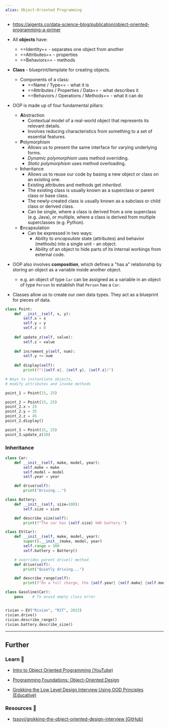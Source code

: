 ```yaml
---
alias: Object-Oriented Programming
---
```

- https://aigents.co/data-science-blog/publication/object-oriented-programming-a-primer

- All **objects** have:
    - ==Identity== - separates one object from another
    - ==Attributes== - properties
    - ==Behaviors== - methods 
- **Class** - blueprint/template for creating objects.
    - Components of a class:
        - ==Name  / Type== - what it is
        - ==Attributes / Properties / Data== - what describes it 
        - ==Behaviors / Operations / Methods== - what it can do
- OOP is made up of four fundamental pillars:
    - **A**bstraction
        - Contextual model of a real-world object that represents its relevant details.
        - Involves reducing characteristics from something to a set of essential features. 
    - **P**olymorphism
        - Allows us to present the same interface for varying underlying forms.
        - *Dynamic polymorphism* uses method overriding.
        - *Static polymorphism* uses method overloading.
    - **I**nheritance
        - Allows us to reuse our code by basing a new object or class on an existing one.
        - Existing attributes and methods get *inherited*.
        - The existing class is usually known as a superclass or parent class or base class.
        - The newly-created class is usually known as a subclass or child class or derived class.
        - Can be single, where a class is derived from a one superclass (e.g. Java), or multiple, where a class is derived from multiple superclasses (e.g. Python).
    - **E**ncapsulation
        - Can be expressed in two ways:
            - Ability to *encapsulate* state (attributes) and behavior (methods) into a single unit - an object.
            - Ability of an object to hide parts of its internal workings from external code.

- OOP also involves **composition**, which defines a "has a" relationship by storing an object as a variable inside another object. 
    - e.g. an object of type `Car` can be assigned as a variable in an object of type `Person` to establish that `Person` has a `Car`.

- Classes allow us to create our own data types. They act as a blueprint for pieces of data.

```python
class Point:
    def __init__(self, x, y):
        self.x = x
        self.y = y
        self.z = 0
    
    def update_z(self, value):
        self.z = value
    
    def increment_y(self, num):
        self.y += num
      
    def display(self):
        print(f"({self.x}, {self.y}, {self.z})")

# Ways to instantiate objects,
# modify attributes and invoke methods

point_1 = Point(15, 25)

point_2 = Point(15, 25)
point_2.x = 25
point_2.y = 35
point_2.z = 45
point_2.display()

point_3 = Point(15, 25)
point_3.update_z(10)
```

### Inheritance

```python
class Car:
    def __init__(self, make, model, year):
        self.make = make
        self.model = model
        self.year = year

    def drive(self):
        print("Driving...")

class Battery:
    def __init__(self, size=100):
        self.size = size

    def describe_size(self):
        print(f"The car has {self.size} kWh battery.")

class EV(Car):
    def __init__(self, make, model, year):
        super().__init__(make, model, year)
        self.range = 300
        self.battery = Battery()

    # overrides parent drive() method
    def drive(self):
        print("Quietly driving...")

    def describe_range(self):
        print(f"On a full charge, the {self.year} {self.make} {self.model} has a {self.range} mi range.")

class Gasoline(Car):
    pass	# To avoid empty class error


rivian = EV("Rivian", "R1T", 2022)
rivian.drive()
rivian.describe_range()
rivian.battery.describe_size()
```


---
## Further

### Learn 🧠

- [Intro to Object Oriented Programming (YouTube)](https://www.youtube.com/watch?v=SiBw7os-_zI)

- [Programming Foundations: Object-Oriented Design](https://www.linkedin.com/learning/programming-foundations-object-oriented-design-3)

- [Grokking the Low Level Design Interview Using OOD Principles (Educative)](https://www.educative.io/courses/grokking-the-low-level-design-interview-using-ood-principles)

### Resources 🧩

- [tssovi/grokking-the-object-oriented-design-interview (GitHub)](https://github.com/tssovi/grokking-the-object-oriented-design-interview)